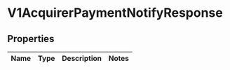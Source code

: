 
# V1AcquirerPaymentNotifyResponse

## Properties
Name | Type | Description | Notes
------------ | ------------- | ------------- | -------------



